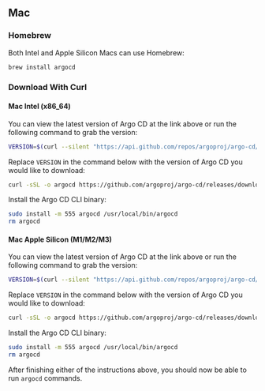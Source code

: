 ## Mac

### Homebrew

Both Intel and Apple Silicon Macs can use Homebrew:

```bash
brew install argocd
```

### Download With Curl

#### Mac Intel (x86_64)

You can view the latest version of Argo CD at the link above or run the following command to grab the version:

```bash
VERSION=$(curl --silent "https://api.github.com/repos/argoproj/argo-cd/releases/latest" | grep '"tag_name"' | sed -E 's/.*"([^"]+)".*/\1/')
```

Replace `VERSION` in the command below with the version of Argo CD you would like to download:

```bash
curl -sSL -o argocd https://github.com/argoproj/argo-cd/releases/download/$VERSION/argocd-darwin-amd64
```

Install the Argo CD CLI binary:

```bash
sudo install -m 555 argocd /usr/local/bin/argocd
rm argocd
```

#### Mac Apple Silicon (M1/M2/M3)

You can view the latest version of Argo CD at the link above or run the following command to grab the version:

```bash
VERSION=$(curl --silent "https://api.github.com/repos/argoproj/argo-cd/releases/latest" | grep '"tag_name"' | sed -E 's/.*"([^"]+)".*/\1/')
```

Replace `VERSION` in the command below with the version of Argo CD you would like to download:

```bash
curl -sSL -o argocd https://github.com/argoproj/argo-cd/releases/download/$VERSION/argocd-darwin-arm64
```

Install the Argo CD CLI binary:

```bash
sudo install -m 555 argocd /usr/local/bin/argocd
rm argocd
```

After finishing either of the instructions above, you should now be able to run `argocd` commands.
